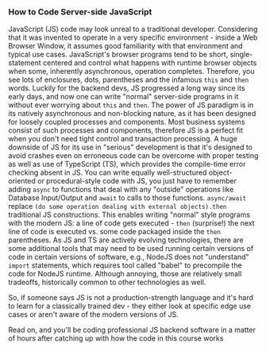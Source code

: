 ### How to Code Server-side JavaScript

JavaScript (JS) code may look unreal to a traditional developer. Considering that it was invented to operate in a very specific environment - inside a Web Browser Window, it assumes good familiarity with that environment and typical use cases. JavaScript's browser programs tend to be short, single-statement centered and control what happens with runtime browser objects when some, inherently asynchronous, operation completes. Therefore, you see lots of enclosures, dots, parentheses and the infamous `this` and `then` words. 
Luckily for the backend devs, JS progressed a long way since its early days, and now one can write "normal" server-side programs in it without ever worrying about `this` and `then`. 
The power of JS paradigm is in its natively asynchronous and non-blocking nature, as it has been designed for loosely coupled processes and components. Most business systems consist of such processes and components, therefore JS is a perfect fit when you don't need tight control and transaction processing. A huge downside of JS for its use in "serious" development is that it's designed to avoid crashes even on erroneous code can be overcome with proper testing as well as use of TypeScript (TS), which provides the compile-time error checking absent in JS.
You can write equally well-structured object-oriented or procedural-style code with JS, you just have to remember adding `async` to functions that deal with any "outside" operations like Database Input/Output and `await` to calls to those functions. `async/await` replace `(do some operation dealing with external objects).then` traditional JS constructions. This enables writing "normal" style programs with the modern JS: a line of code gets executed - `then` (surprise!) the next line of code is executed vs. some code packaged inside the `then` parentheses. 
As JS and TS are actively evolving technologies, there are some additional tools that may need to be used running certain versions of code in certain versions of software, e.g., NodeJS does not "understand" `import` statements, which requires tool called "babel" to precompile the code for NodeJS runtime. Although annoying, those are relatively small tradeoffs, historically common to other technologies as well.

So, if someone says JS is not a production-strength language and it's hard to learn for a classically trained dev - they either look at specific edge use cases or aren't aware of the modern versions of JS.

Read on, and you'll be coding professional JS backend software in a matter of hours after catching up with how the code in this course works 